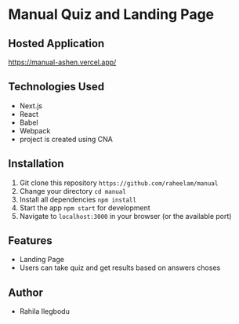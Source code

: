 # Manual Quiz and Landing Page

## Hosted Application

https://manual-ashen.vercel.app/

## Technologies Used
- Next.js
- React
- Babel
- Webpack
- project is created using CNA

## Installation

1.  Git clone this repository `https://github.com/raheelam/manual`
2.  Change your directory `cd manual`
3.  Install all dependencies `npm install`
4.  Start the app `npm start` for development
5.  Navigate to `localhost:3000` in your browser (or the available port)

## Features

- Landing Page
- Users can take quiz and get results based on answers choses


## Author

- Rahila Ilegbodu


